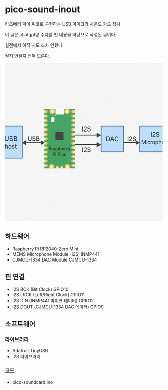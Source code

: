 # pico-sound-inout
라즈베리 파이 피코로 구현하는 USB 마이크와 사운드 카드 장치

이 글은 chatgpt랑 수다를 떤 내용을 바탕으로 작성된 글이다. 

실전에서 아직 시도 조차 안했다. 

될지 안될지 전혀 모른다. 

![구성도](pico-usb-soundcard-and-mic_1743587234219.png)

## 하드웨어
+ Raspberry Pi RP2040-Zero Mini
+ MEMS Microphone Module -I2S, INMP441
+ CJMCU-1334 DAC Module CJMCU-1334

## 핀 연결
+ I2S BCK (Bit Clock)	GPIO10
+ I2S LRCK (Left/Right Clock)	GPIO11
+ I2S DIN (INMP441 마이크 데이터)	GPIO12
+ I2S DOUT (CJMCU-1334 DAC 데이터)	GPIO9

## 소프트웨어

### 라이브러리
+ Adafruit TinyUSB
+ I2S 라이브러리

### 코드
+ pico-soundcard.ino
